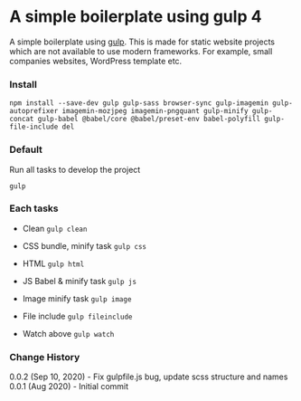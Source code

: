 # A simple boilerplate using gulp 4

A simple boilerplate using <a href="https://gulpjs.com/">gulp</a>. This is made for static website projects which are not available to use modern frameworks. For example, small companies websites, WordPress template etc.

### Install

```
npm install --save-dev gulp gulp-sass browser-sync gulp-imagemin gulp-autoprefixer imagemin-mozjpeg imagemin-pngquant gulp-minify gulp-concat gulp-babel @babel/core @babel/preset-env babel-polyfill gulp-file-include del
```

### Default

Run all tasks to develop the project

`gulp`

### Each tasks

- Clean `gulp clean`

- CSS bundle, minify task `gulp css`

- HTML `gulp html`

- JS Babel & minify task `gulp js`

- Image minify task `gulp image`

- File include `gulp fileinclude`

- Watch above `gulp watch`

### Change History

0.0.2 (Sep 10, 2020) - Fix gulpfile.js bug, update scss structure and names<br/> 0.0.1 (Aug 2020) - Initial commit
